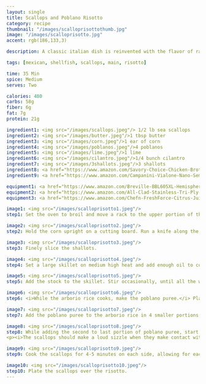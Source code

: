 ```yaml
---
layout: single
title: Scallops and Poblano Risotto
category: recipe
thumbnail: "/images/scalloprisottothumb.jpg"
image: "/images/scalloprisotto.jpg"
accent: rgb(186,133,3)

description: A classic italian dish is reinvented with the flavor of rajas, a classic Mexican side dish of charred poblanos, fresh sweet corn and crema Mexicana.

tags: [mexican, shellfish, scallops, main, risotto]

time: 35 Min
spice: Medium
serves: Two

calories: 480
carbs: 58g
fiber: 6g
fat: 7g
protein: 21g

ingredient1: <img src="/images/scallops.jpeg"/> 1/2 lb sea scallops
ingredient2: <img src="/images/butter.jpeg"/>1 tbsp butter
ingredient3: <img src="/images/corn.jpeg"/>1 ear of corn
ingredient4: <img src="/images/poblanos.jpeg"/>4 poblanos
ingredient5: <img src="/images/lime.jpeg"/>1 lime
ingredient6: <img src="/images/cilantro.jpeg"/>1/4 bunch cilantro
ingredient7: <img src="/images/3shallots.jpeg"/>3 shallots
ingredient8: <a href="https://www.amazon.com/Savory-Choice-Chicken-Broth-Concentrate/dp/B002HQUZIM/ref=as_li_ss_tl?s=grocery&ie=UTF8&qid=1482454407&sr=1-1&keywords=chicken+stock+concentrate&linkCode=ll1&tag=cilalime09-20&linkId=bd0b06086a845ab2851f7a2c60477eb6"><img src="/images/chickenstock.jpeg"/>1/2 cup chicken stock</a>
ingredient9: <a href="https://www.amazon.com/Campanini-Vialone-Nano-Semifino-16/dp/B000XMQ9Z0/ref=as_li_ss_tl?s=grocery&rps=1&ie=UTF8&qid=1482454508&sr=1-4&keywords=arborio&refinements=p_85:2470955011,p_36:698503011&linkCode=ll1&tag=cilalime09-20&linkId=9db6a43b0d813b860954c8591f387e2b"><img src="/images/arborio.jpeg"/>3/4 cup arborio rice </a>

equipment1: <a href="https://www.amazon.com/Breville-BBL605XL-Hemisphere-Control-Blender/dp/B005I72LMU/ref=as_li_ss_tl?s=kitchen&rps=1&ie=UTF8&qid=1481601822&sr=1-14&keywords=blender&refinements=p_85:2470955011,p_36:1253526011&linkCode=ll1&tag=cilalime09-20&linkId=b637316d3937e7e1c15e28b6e74a1c97"><img src="/images/blender.jpeg"/>blender</a>
equipment2: <a href="https://www.amazon.com/All-Clad-Stainless-Tri-Ply-Dishwasher-Cookware/dp/B004T6MSIS/ref=as_li_ss_tl?s=grocery&ie=UTF8&qid=1482454672&sr=8-1&keywords=all+clad+skillet&th=1&linkCode=ll1&tag=cilalime09-20&linkId=787618f0f49c025ff9cd0cc7d53b0bfa"><img src="/images/skillet.jpeg"/>skillet that is not non-stick (for scallops)</a>
equipment3: <a href="https://www.amazon.com/Chefn-FreshForce-Citrus-Juicer-Lemon/dp/B002XOB0P0/ref=as_li_ss_tl?s=kitchen&ie=UTF8&qid=1482038971&sr=1-2-spons&keywords=citrus+juicer&psc=1&linkCode=ll1&tag=cilalime09-20&linkId=fead6ab94c6288d353210420231dcb8a"><img src="/images/citrusjuicer.jpeg"/>citrus juicer </a>

image1: <img src="/images/scalloprisotto1.jpeg"/>
step1: Set the oven to broil and move a rack to the upper portion of the oven. Remove the seeds and core from the poblano peppers.<p> Place the poblanos on a baking sheet or roasting pan and broil them until they develop a char, approximately 5-7 minutes.</p>

image2: <img src="/images/scalloprisotto2.jpeg"/>
step2: Hold the corn upright on a cutting board. Run a knife along the cob removing the kernels.

image3: <img src="/images/scalloprisotto3.jpeg"/>
step3: Finely slice the shallots.

image4: <img src="/images/scalloprisotto4.jpeg"/>
step4: Set a large skillet on medium high heat and add enough oil to coat the bottom of the pan. Add the shallots and sauté until they become soft.

image5: <img src="/images/scalloprisotto5.jpeg"/>
step5: Add the stock to the skillet. Stir occasionally, until all the water has been absorbed.

image6: <img src="/images/scalloprisotto6.jpeg"/>
step6: <i>While the arborio rice cooks, make the poblano puree.</i> Place the poblanos in a blender with 2 1/2 cups of water, cilantro, 1/4 tsp of salt, and the juice of 1 lime. Puree.

image7: <img src="/images/scalloprisotto7.jpeg"/>
step7: Add the poblano puree to the arborio rice in 4 smaller portions, letting the puree absorb into the risotto before adding the next portion. Add the corn to the risotto. Set aside for plating.

image8: <img src="/images/scalloprisotto8.jpeg"/>
step8: While adding the second to last portion of poblano puree, start cooking the scallops. Place the butter on a large not non-stick skillet. Heat the butter on medium heat. Once the pan is hot, lie the scallops onto the rim of the pan where the butter has collected.
<p><i>The scallops should make a loud sizzle when they make contact with the pan.</i></p>

image9: <img src="/images/scalloprisotto9.jpeg"/>
step9: Cook the scallops for 4-5 minutes on each side, allowing for each side to develop a crispy caramelized bottom before flipping the scallop over.

image10: <img src="/images/scalloprisotto10.jpeg"/>
step10: Plate the scallops over the risotto.
---
```

